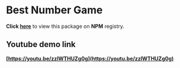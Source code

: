 # Best Number Game 






**Click [here](https://www.npmjs.com/package/numbers-game)** to view this package on **NPM** registry. 

## Youtube demo link

**[https://youtu.be/zzlWTHUZg0g](https://youtu.be/zzlWTHUZg0g)**


